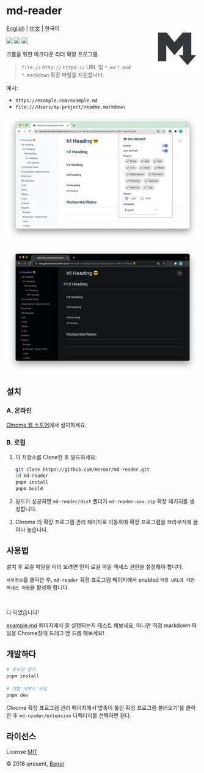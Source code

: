 # md-reader

<img src="./src/images/icon.png" align="right" width="120">

[English](./README.md) | [中文](./README-cn.md) | 한국어

[![](https://badgen.net/chrome-web-store/v/medapdbncneneejhbgcjceippjlfkmkg?icon=chrome&color=607cd2)](https://chrome.google.com/webstore/detail/md-reader/medapdbncneneejhbgcjceippjlfkmkg) [![](https://badgen.net/chrome-web-store/stars/medapdbncneneejhbgcjceippjlfkmkg?icon=chrome&color=607cd2)](https://chrome.google.com/webstore/detail/md-reader/medapdbncneneejhbgcjceippjlfkmkg) [![](https://badgen.net/chrome-web-store/users/medapdbncneneejhbgcjceippjlfkmkg?icon=chrome&color=607cd2)](https://chrome.google.com/webstore/detail/md-reader/medapdbncneneejhbgcjceippjlfkmkg)

크롬을 위한 마크다운 리더 확장 프로그램.

> `file://` `http://` `https://` URL 및 `*.md` `*.mkd` `*.markdown` 확장 파일을 지원합니다.

예시:

- `https://example.com/example.md`
- `file:///Users/my-project/readme.markdown`

![배너1](./example/example-1.png)

![배너2](./example/example-2.png)

## 설치

### A. 온라인

[Chrome 웹 스토어](https://chrome.google.com/webstore/detail/md-reader/medapdbncneneejhbgcjceippjlfkmkg)에서 설치하세요.

### B. 로컬

1. 이 저장소를 Clone한 후 빌드하세요:

    ```bash
    git clone https://github.com/Heroor/md-reader.git
    cd md-reader
    pnpm install
    pnpm build
    ```

2. 빌드가 성공하면 `md-reader/dist` 폴더가 `md-reader-xxx.zip` 확장 패키지를 생성합니다.

3. Chrome 의 확장 프로그램 관리 페이지로 이동하여 확장 프로그램을 브라우저에 끌어다 놓습니다.

## 사용법

설치 후 로컬 파일을 미리 보려면 먼저 로컬 파일 액세스 권한을 설정해야 합니다.

`세부정보`를 클릭한 후, `md-reader` 확장 프로그램 페이지에서 enabled `파일 URL에 대한 액세스 허용`을 활성화 합니다.

<br/>

다 되었습니다!

[example.md](https://raw.githubusercontent.com/Heroor/md-reader/main/example/example.md) 페이지에서 잘 실행되는지 테스트 해보세요, 아니면 직접 markdown 파일을 Chrome창에 드래그 앤 드롭 해보세요!

## 개발하다

```bash
# 종속성 설치
pnpm install

# 개발 서비스 시작
pnpm dev
```

Chrome 확장 프로그램 관리 페이지에서'압축이 풀린 확장 프로그램 불러오기'를 클릭한 후 `md-reader/extension` 디렉터리를 선택하면 된다.

## 라이선스

License [MIT](https://github.com/Heroor/md-reader/blob/master/LICENSE)

© 2018-present, [Bener](https://github.com/Heroor)
